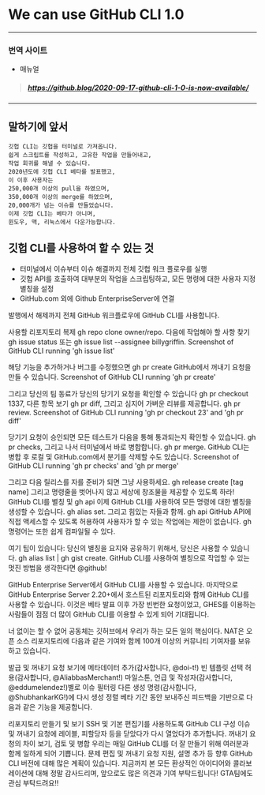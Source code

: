 # We can use GitHub CLI 1.0
---
### 번역 사이트
* 매뉴얼
> ##### https://github.blog/2020-09-17-github-cli-1-0-is-now-available/
---
## 말하기에 앞서

    깃헙 CLI는 깃헙을 터미널로 가져옵니다.
    쉽게 스크립트를 작성하고, 고유한 작업을 만들어내고,
    작업 회귀를 해낼 수 있습니다.
    2020년도에 깃헙 CLI 베타를 발표했고, 
    이 이후 사용자는
    250,000개 이상의 pull을 하였으며,
    350,000개 이상의 merge를 하였으며,
    20,000개가 넘는 이슈를 만들었습니다.
    이제 깃헙 CLI는 베타가 아니며,
    윈도우, 맥, 리눅스에서 다운가능합니다.

## 깃헙 CLI를 사용하여 할 수 있는 것
- 터미널에서 이슈부터 이슈 해결까지 전체 깃헙 워크 플로우를 실행
- 깃헙 API를 호출하여 대부분의 작업을 스크립팅하고,
모든 명령에 대한 사용자 지정 별칭을 설정
- GitHub.com 외에 Github EnterpriseServer에 연결

발행에서 해제까지
전체 GitHub 워크플로우에 GitHub CLI를 사용합니다.

사용할 리포지토리 복제 gh repo clone owner/repo.
다음에 작업해야 할 사항 찾기 gh issue status 또는 gh issue list --assignee billygriffin.
Screenshot of GitHub CLI running 'gh issue list'

해당 기능을 추가하거나 버그를 수정했으면 gh pr create GitHub에서 꺼내기 요청을 만들 수 있습니다.
Screenshot of GitHub CLI running 'gh pr create'

그리고 당신의 팀 동료가 당신의 당기기 요청을 확인할 수 있습니다 gh pr checkout 1337, 다른 항목 보기 gh pr diff, 그리고 심지어 가벼운 리뷰를 제공합니다. gh pr review.
Screenshot of GitHub CLI running 'gh pr checkout 23' and 'gh pr diff'

당기기 요청이 승인되면 모든 테스트가 다음을 통해 통과되는지 확인할 수 있습니다. gh pr checks, 그리고 나서 터미널에서 바로 병합합니다. gh pr merge. GitHub CLI는 병합 후 로컬 및 GitHub.com에서 분기를 삭제할 수도 있습니다.
Screenshot of GitHub CLI running 'gh pr checks' and 'gh pr merge'

그리고 다음 릴리스를 자를 준비가 되면 그냥 사용하세요. gh release create [tag name] 그리고 명령줄을 벗어나지 않고 세상에 창조물을 제공할 수 있도록 하라!
GitHub CLI를 별칭 및 gh api
이제 GitHub CLI를 사용하여 모든 명령에 대한 별칭을 생성할 수 있습니다. gh alias set. 그리고 힘있는 자들과 함께. gh api GitHub API에 직접 액세스할 수 있도록 허용하여 사용자가 할 수 있는 작업에는 제한이 없습니다. gh명령어는 또한 쉽게 컴파일될 수 있다.

여기 팁이 있습니다: 당신의 별칭을 요지와 공유하기 위해서, 당신은 사용할 수 있습니다. gh alias list | gh gist create. GitHub CLI를 사용하여 별칭으로 작업할 수 있는 멋진 방법을 생각한다면 @github!

GitHub Enterprise Server에서 GitHub CLI를 사용할 수 있습니다.
마지막으로 GitHub Enterprise Server 2.20+에서 호스트된 리포지토리와 함께 GitHub CLI를 사용할 수 있습니다. 이것은 베타 발표 이후 가장 빈번한 요청이었고, GHES를 이용하는 사람들이 점점 더 많이 GitHub CLI를 이용할 수 있게 되어 기대됩니다.

너 없이는 할 수 없어
공동체는 깃허브에서 우리가 하는 모든 일의 핵심이다. NAT은 오픈 소스 리포지토리에 다음과 같은 기여와 함께 100개 이상의 커뮤니티 기여자를 보유하고 있습니다.

발급 및 꺼내기 요청 보기에 메타데이터 추가(감사합니다, @doi-t!)
빈 템플릿 선택 허용(감사합니다, @AliabbasMerchant!)
마일스톤, 언급 및 작성자(감사합니다, @eddumelendez!)별로 이슈 필터링
다른 생성 명령(감사합니다, @ShubhankarKG!)에 다시 생성 정렬
베타 기간 동안 보내주신 피드백을 기반으로 다음과 같은 기능을 제공합니다.

리포지토리 만들기 및 보기
SSH 및 기본 편집기를 사용하도록 GitHub CLI 구성
이슈 및 꺼내기 요청에 레이블, 피할당자 등을 닫았다가 다시 열었다가 추가합니다.
꺼내기 요청의 차이 보기, 검토 및 병합
우리는 매일 GitHub CLI를 더 잘 만들기 위해 여러분과 함께 일하게 되어 기쁩니다. 문제 편집 및 꺼내기 요청 지원, 설명 추가 등 향후 GitHub CLI 버전에 대해 많은 계획이 있습니다. 지금까지 본 모든 환상적인 아이디어와 콜라보레이션에 대해 정말 감사드리며, 앞으로도 많은 의견과 기여 부탁드립니다!
GTA팀에도 관심 부탁드려요!!
